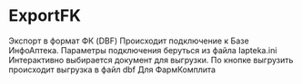 # ExportFK
Экспорт в формат ФК (DBF)
Происходит подключение к Базе ИнфоАптека. Параметры подключения беруться из файла Iapteka.ini
Интерактивно выбирается документ для выгрузки. По кнопке выгрузить происходит выгрузка в файл dbf
Для ФармКомплита
